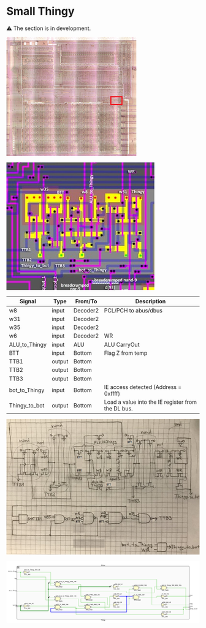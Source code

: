 # Small Thingy

:warning: The section is in development.

![locator_thingy](/imgstore/locator_thingy.png)

![thingy](/imgstore/thingy.jpg)

|Signal|Type|From/To|Description|
|---|---|---|---|
|w8|input|Decoder2|PCL/PCH to abus/dbus|
|w31|input|Decoder2| |
|w35|input|Decoder2| |
|w6|input|Decoder2|WR|
|ALU_to_Thingy|input|ALU|ALU CarryOut|
|BTT|input|Bottom|Flag Z from temp|
|TTB1|output|Bottom| |
|TTB2|output|Bottom| |
|TTB3|output|Bottom| |
|bot_to_Thingy|input|Bottom|IE access detected (Address = 0xffff)|
|Thingy_to_bot|output|Bottom|Load a value into the IE register from the DL bus.|

![thingy_tran](/imgstore/thingy_tran.jpg)

![Thingy](/HDL/Design/Thingy.png)
